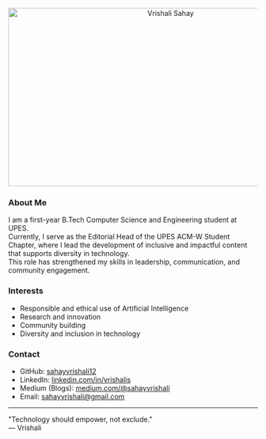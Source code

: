 <!-- Centered Image with 16:9 Aspect Ratio and Modest Size -->
<p align="center">
  <img src="https://github.com/sahayvrishali12/img-logo/blob/main/Vrishali%20Sahay%20(3).png?raw=true" 
       alt="Vrishali Sahay" 
       width="640" 
       height="360" />
</p>

### About Me

I am a first-year B.Tech Computer Science and Engineering student at UPES.  
Currently, I serve as the Editorial Head of the UPES ACM-W Student Chapter, where I lead the development of inclusive and impactful content that supports diversity in technology.  
This role has strengthened my skills in leadership, communication, and community engagement.

### Interests

- Responsible and ethical use of Artificial Intelligence  
- Research and innovation  
- Community building  
- Diversity and inclusion in technology  

### Contact

- GitHub: [sahayvrishali12](https://github.com/sahayvrishali12)  
- LinkedIn: [linkedin.com/in/vrishalis](https://www.linkedin.com/in/vrishalis)  
- Medium (Blogs): [medium.com/@sahayvrishali](https://medium.com/@sahayvrishali)  
- Email: sahayvrishali@gmail.com

---

"Technology should empower, not exclude."  
— Vrishali
